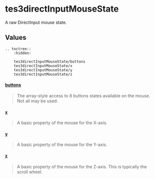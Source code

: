 # tes3directInputMouseState

A raw DirectInput mouse state.

## Values

```eval_rst
.. toctree::
    :hidden:

    tes3directInputMouseState/buttons
    tes3directInputMouseState/x
    tes3directInputMouseState/y
    tes3directInputMouseState/z
```

#### [buttons](tes3directInputMouseState/buttons.md)

> The array-style access to 8 buttons states available on the mouse. Not all may be used.

#### [x](tes3directInputMouseState/x.md)

> A basic property of the mouse for the X-axis.

#### [y](tes3directInputMouseState/y.md)

> A basic property of the mouse for the Y-axis.

#### [z](tes3directInputMouseState/z.md)

> A basic property of the mouse for the Z-axis. This is typically the scroll wheel.
